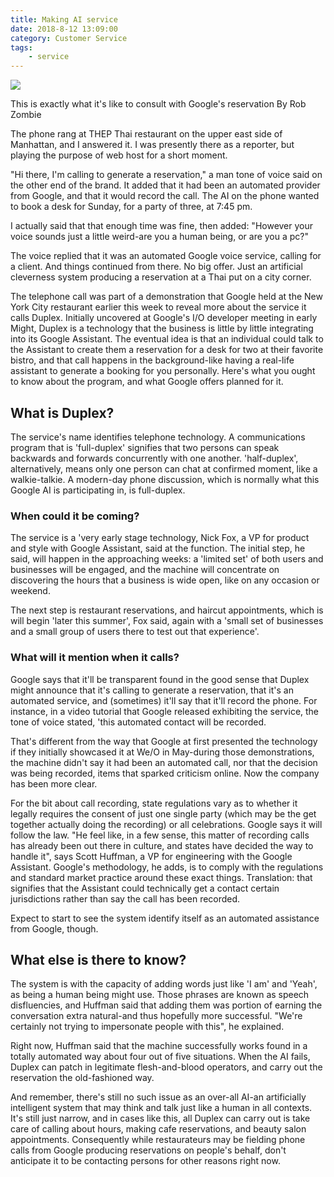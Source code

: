 ```yaml
---
title: Making AI service
date: 2018-8-12 13:09:00
category: Customer Service
tags:
	- service
---
```


![](/images/3.jpg)

This is exactly what it's like to consult with Google's reservation
By Rob Zombie

The phone rang at THEP Thai restaurant on the upper east side of Manhattan, and I answered it. I was presently there as a reporter, but playing the purpose of web host for a short moment.

"Hi there, I'm calling to generate a reservation," a man tone of voice said on the other end of the brand. It added that it had been an automated provider from Google, and that it would record the call. The AI on the phone wanted to book a desk for Sunday, for a party of three, at 7:45 pm.

<!-- more -->

I actually said that that enough time was fine, then added: "However your voice sounds just a little weird-are you a human being, or are you a pc?"

The voice replied that it was an automated Google voice service, calling for a client. And things continued from there. No big offer. Just an artificial cleverness system producing a reservation at a Thai put on a city corner.

The telephone call was part of a demonstration that Google held at the New York City restaurant earlier this week to reveal more about the service it calls Duplex. Initially uncovered at Google's I/O developer meeting in early Might, Duplex is a technology that the business is little by little integrating into its Google Assistant. The eventual idea is that an individual could talk to the Assistant to create them a reservation for a desk for two at their favorite bistro, and that call happens in the background-like having a real-life assistant to generate a booking for you personally. Here's what you ought to know about the program, and what Google offers planned for it.

## What is Duplex?

The service's name identifies telephone technology. A communications program that is 'full-duplex' signifies that two persons can speak backwards and forwards concurrently with one another. 'half-duplex', alternatively, means only one person can chat at confirmed moment, like a walkie-talkie. A modern-day phone discussion, which is normally what this Google AI is participating in, is full-duplex.

### When could it be coming?

The service is a 'very early stage technology, Nick Fox, a VP for product and style with Google Assistant, said at the function. The initial step, he said, will happen in the approaching weeks: a 'limited set' of both users and businesses will be engaged, and the machine will concentrate on discovering the hours that a business is wide open, like on any occasion or weekend.

The next step is restaurant reservations, and haircut appointments, which is will begin 'later this summer', Fox said, again with a 'small set of businesses and a small group of users there to test out that experience'.

### What will it mention when it calls?

Google says that it'll be transparent found in the good sense that Duplex might announce that it's calling to generate a reservation, that it's an automated service, and (sometimes) it'll say that it'll record the phone. For instance, in a video tutorial that Google released exhibiting the service, the tone of voice stated, 'this automated contact will be recorded.

That's different from the way that Google at first presented the technology if they initially showcased it at We/O in May-during those demonstrations, the machine didn't say it had been an automated call, nor that the decision was being recorded, items that sparked criticism online. Now the company has been more clear.

For the bit about call recording, state regulations vary as to whether it legally requires the consent of just one single party (which may be the get together actually doing the recording) or all celebrations. Google says it will follow the law. "He feel like, in a few sense, this matter of recording calls has already been out there in culture, and states have decided the way to handle it", says Scott Huffman, a VP for engineering with the Google Assistant. Google's methodology, he adds, is to comply with the regulations and standard market practice around these exact things. Translation: that signifies that the Assistant could technically get a contact certain jurisdictions rather than say the call has been recorded.

Expect to start to see the system identify itself as an automated assistance from Google, though.

## What else is there to know?

The system is with the capacity of adding words just like 'I am' and 'Yeah', as being a human being might use. Those phrases are known as speech disfluencies, and Huffman said that adding them was portion of earning the conversation extra natural-and thus hopefully more successful. "We're certainly not trying to impersonate people with this", he explained.

Right now, Huffman said that the machine successfully works found in a totally automated way about four out of five situations. When the AI fails, Duplex can patch in legitimate flesh-and-blood operators, and carry out the reservation the old-fashioned way.

And remember, there's still no such issue as an over-all AI-an artificially intelligent system that may think and talk just like a human in all contexts. It's still just narrow, and in cases like this, all Duplex can carry out is take care of calling about hours, making cafe reservations, and beauty salon appointments. Consequently while restaurateurs may be fielding phone calls from Google producing reservations on people's behalf, don't anticipate it to be contacting persons for other reasons right now.
